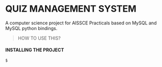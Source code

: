 # QUIZ MANAGEMENT SYSTEM

A computer science project for AISSCE Practicals based on MySQL and MySQL python bindings.

> HOW TO USE THIS?

#### INSTALLING THE PROJECT 
```bash
$
```

